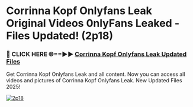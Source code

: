 # Corrinna Kopf Onlyfans Leak Original Videos 0nlyFans Leaked - Files Updated! (2p18)

<h3>🔴 CLICK HERE 🌐==►► <a href="https://tinyurl.com/x26r9saj" rel="nofollow">Corrinna Kopf Onlyfans Leak Updated Files</a></h3>

Get Corrinna Kopf Onlyfans Leak and all content. Now you can access all videos and pictures of Corrinna Kopf Onlyfans Leak. New Updated Files 2025!

[![2p18](https://i.imgur.com/LkgZPqh.gif)](https://tinyurl.com/x26r9saj)
